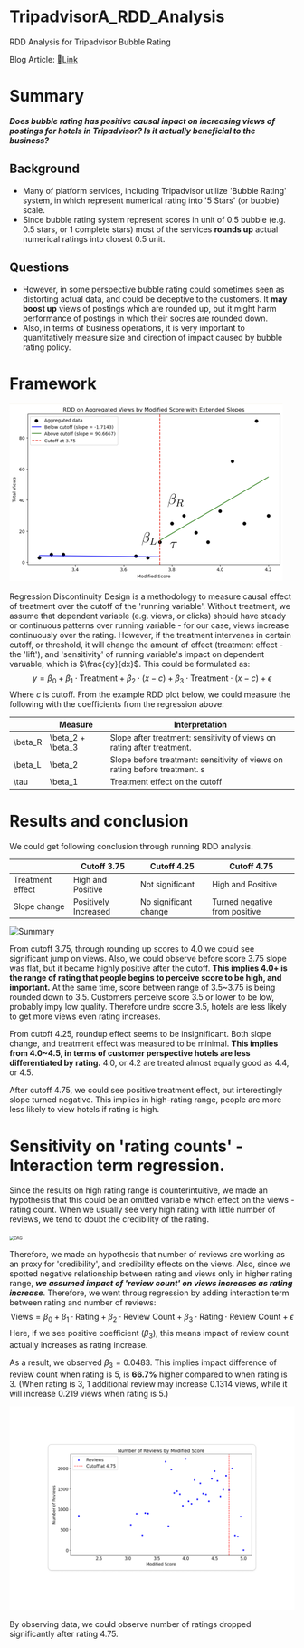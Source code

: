 # TripadvisorA_RDD_Analysis
RDD Analysis for Tripadvisor Bubble Rating

Blog Article: [🔗Link](https://ethhong.github.io/statistics/datascience/machinelearning/2025/06/15/RDD-Analysis-Research-on-Tripadvisor-Bubble-Rating.html)

# Summary

***Does bubble rating has positive causal inpact on increasing views of postings for hotels in Tripadvisor? Is it actually beneficial to the business?***

## Background

* Many of platform services, including Tripadvisor utilize 'Bubble Rating' system, in which represent numerical rating into '5 Stars' (or bubble) scale. 
* Since bubble rating system represent scores in unit of 0.5 bubble (e.g. 0.5 stars, or 1 complete stars) most of the services **rounds up** actual numerical ratings into closest 0.5 unit.

## Questions

* However, in some perspective bubble rating could sometimes seen as distorting actual data, and could be deceptive to the customers. It **may boost up** views of postings which are rounded up, but it might harm performance of postings in which their socres are rounded down. 
* Also, in terms of business operations, it is very important to quantitatively measure size and direction of impact caused by bubble rating policy.

# Framework

<img src="image/example_RDD.png" alt="DAG" style="zoom:50%;" />

Regression Discontinuity Design is a methodology to measure causal effect of treatment over the cutoff of the 'running variable'. Without treatment, we assume that dependent variable (e.g. views, or clicks) should have steady or continuous patterns over running variable - for our case, views increase continuously over the rating. However, if the treatment intervenes in certain cutoff, or threshold, it will change the amount of effect (treatment effect - the 'lift'), and 'sensitivity' of running variable's impact on dependent varuable, which is  $\frac{dy}{dx}$. This could be formulated as: 
$$
y = \beta_0 + \beta_1 \cdot \text{Treatment} + \beta_2 \cdot (x-c) + \beta_3 \cdot \text{Treatment} \cdot (x - c) + \epsilon
$$
Where $c$ is cutoff. From the example RDD plot below, we could measure the following with the coefficients from the regression above:

|         | Measure           | Interpretation                                               |
| ------- | ----------------- | ------------------------------------------------------------ |
| \beta_R | \beta_2 + \beta_3 | Slope after treatment: sensitivity of views on rating after treatment. |
| \beta_L | \beta_2           | Slope before treatment: sensitivity of views on rating before treatment. s |
| \tau    | \beta_1           | Treatment effect on the cutoff                               |

# Results and conclusion

We could get following conclusion through running RDD analysis. 

|                  | Cutoff 3.75          | Cutoff 4.25           | Cutoff 4.75                   |
| ---------------- | -------------------- | --------------------- | ----------------------------- |
| Treatment effect | High and Positive    | Not significant       | High and Positive             |
| Slope change     | Positively Increased | No significant change | Turned negative from positive |

![Summary](/Users/HongSukhyun/Documents/ethHong.github.io/_posts/image/Summary.png)

From cutoff 3.75, through rounding up scores to 4.0 we could see significant jump on views. Also, we could observe before score 3.75 slope was flat, but it became highly positive after the cutoff. **This implies 4.0+ is the range of rating that people begins to perceive score to be high, and important.** At the same time, score between range of 3.5~3.75 is being rounded down to 3.5. Customers perceive score 3.5 or lower to be low, probably impy low quality. Therefore undre score 3.5, hotels are less likely to get more views even rating increases. 

From cutoff 4.25, roundup effect seems to be insignificant. Both slope change, and treatment effect was measured to be minimal. **This implies from 4.0~4.5, in terms of customer perspective hotels are less differentiated by rating.**  4.0, or 4.2 are treated almost equally good as 4.4, or 4.5. 

After cutoff 4.75, we could see positive treatment effect, but interestingly slope turned negative. This implies in high-rating range, people are more less likely to view hotels if rating is high.

# Sensitivity on 'rating counts' - Interaction term regression. 

 Since the results on high rating range is counterintuitive, we made an hypothesis that this could be an omitted variable which effect on the views - rating count. When we usually see very high rating with little number of reviews, we tend to doubt the credibility of the rating. 

<img src="/Users/HongSukhyun/Documents/ethHong.github.io/_posts/image/DAG.png" alt="DAG" style="zoom:50%;" />

Therefore, we made an hypothesis that number of reviews are working as an proxy for 'credibility', and credibility effects on the views. Also, since we spotted negative relationship between rating and views only in higher rating range, ***we assumed impact of 'review count' on views increases as rating increase***. Therefore, we went throug regression by adding interaction term between rating and number of reviews:
$$
\text{Views} = \beta_0 + \beta_1 \cdot \text{Rating} + \beta_2 \cdot \text{Review Count}  + \beta_3 \cdot \text{Rating} \cdot \text{Review Count} + \epsilon
$$
Here, if we see positive coefficient ($\beta_3$), this means impact of review count actually increases as rating increase. 

As a result, we observed $\beta_3 = 0.0483$. This implies impact difference of review count when rating is 5, is  **66.7%** higher compared to when rating is 3. (When rating is 3, 1 additional review may increase 0.1314 views, while it will increase 0.219 views when rating is 5.)

<img src="image/review_count.png" alt="DAG" style="zoom:50%;" />

By observing data, we could observe number of ratings dropped significantly after rating 4.75. 
